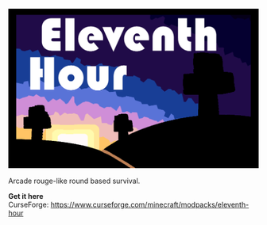 ![Image not found](https://raw.githubusercontent.com/TacoVFX/Eleventh-Hour/master/gitpages/images/EleventhHourBanner.png)

Arcade rouge-like round based survival.

<b>Get it here</b><br>
CurseForge: https://www.curseforge.com/minecraft/modpacks/eleventh-hour

